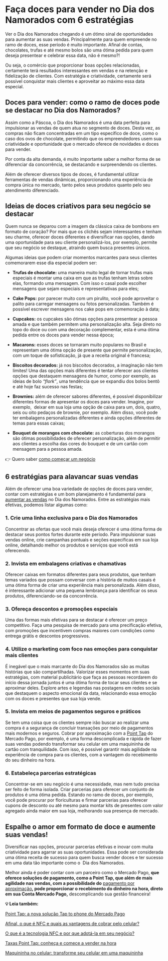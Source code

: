 # Faça doces para vender no Dia dos Namorados com 6 estratégias

Ver o Dia dos Namorados chegando é um ótimo sinal de oportunidades para aumentar as suas vendas. Principalmente para quem empreende no ramo de doces, esse período é muito importante. Afinal de contas, chocolates, trufas e até mesmo bolos são uma ótima pedida para quem deseja presentear e celebrar essa data, não é mesmo?!

Ou seja, o comércio que proporcionar boas opções relacionadas, certamente terá resultados interessantes em vendas e na retenção e fidelização de clientes. Com estratégia e criatividade, certamente será possível conquistar mais clientes e aproveitar ao máximo essa data especial.

## Doces para vender: como o ramo de doces pode se destacar no Dia dos Namorados?

Assim como a Páscoa, o Dia dos Namorados é uma data perfeita para impulsionar as vendas de quem atua no segmento de doces. Desta vez, as compras não ficam concentradas em um tipo específico de doce, como o caso dos ovos de chocolate, permitindo que os empreendedores usem sua criatividade e oportunidade que o mercado oferece de novidades e doces para vender.

Por conta da alta demanda, é muito importante saber a melhor forma de se diferenciar da concorrência, se destacando e surpreendendo os clientes.

Além de oferecer diversos tipos de doces, é fundamental utilizar ferramentas de vendas dinâmicas, proporcionando uma experiência de compra única no mercado, tanto pelos seus produtos quanto pelo seu atendimento diferenciado.

## 

## Ideias de doces criativos para seu negócio se destacar

Quem nunca se deparou com a imagem da clássica caixa de bombons em formato de coração? Por mais que os clichês sejam interessantes e tenham seu charme, oferecer doces diferentes e diversificar nas opções, dando uma oportunidade para seu cliente personalizá-los, por exemplo, permite que seu negócio se destaque, atraindo quem busca presentes únicos.

Algumas ideias que podem criar momentos marcantes para seus clientes comemorarem esse dia especial podem ser:

- **Trufas de chocolate:** uma maneira muito legal de tornar trufas mais especiais é montar uma caixa em que as trufas tenham letras sobre elas, formando uma mensagem. Com isso o casal pode escolher mensagens que sejam especiais e representativas para eles;

- **Cake Pops:** por parecer muito com um pirulito, você pode aproveitar o palito para carregar mensagens ou fotos personalizadas. Também é possível escrever mensagens nos cake pops em comemoração à data;

- **Cupcakes:** os cupcakes são ótimas opções para presentear a pessoa amada e que também permitem uma personalização alta. Seja direto no topo do doce ou com uma decoração complementar, esta é uma ótima pedida entre os doces para vender nessa época; 

- **Macarons:** esses doces se tornaram muito populares no Brasil e representam uma ótima opção de presente que permite personalização, com um toque de sofisticação, já que a receita original é francesa;

- **Biscoitos decorados:** já nos biscoitos decorados, a imaginação não tem limites! Uma das opções mais diferentes é tentar oferecer aos clientes opções que destaquem mensagens de humor, como por exemplo, as ideias de bolo *“flork”*, uma tendência que se expandiu dos bolos bentô e até hoje faz sucesso nas festas;

- **Brownies:** além de oferecer sabores diferentes, é possível disponibilizar diferentes formas de apresentar os doces para vender. Imagine, por exemplo,  deixar em sua loja uma opção de caixa para um, dois, quatro, seis ou oito pedaços de brownie, por exemplo. Além disso, você pode ter embalagens personalizadas diferentes e ainda opções diferentes de temas para essas caixas;

- **Bouquet de morangos com chocolate:** as coberturas dos morangos são ótimas possibilidades de oferecer personalização, além de permitir aos clientes a escolha das cores do bouquet e de um cartão com mensagem para a pessoa amada. 

👉 Quero saber [como começar um negócio](https://empreendedores.mercadopago.com.br/guia-completo-como-comecar-um-negocio)

## 6 estratégias para alavancar suas vendas

Além de oferecer uma boa variedade de opções de doces para vender, contar com estratégias e um bom planejamento é fundamental para [aumentar as vendas](https://meubolso.mercadopago.com.br/recursos-point-tap-para-aumentar-as-vendas) no Dia dos Namorados. Entre as estratégias mais efetivas, podemos listar algumas como:

### 1. Crie uma linha exclusiva para o Dia dos Namorados

Concentrar as ofertas que você mais deseja oferecer é uma ótima forma de destacar seus pontos fortes durante este período. Para impulsionar suas vendas online, crie campanhas pontuais e seções específicas em sua loja online, detalhando melhor os produtos e serviços que você está oferecendo.

### 2. Invista em embalagens criativas e chamativas

Oferecer caixas em formatos diferentes para seus produtos, que tenham temas variados que possam conversar com a história de muitos casais é uma ótima forma de criar uma experiência mais personalizada. Além disso, é interessante adicionar uma pequena lembrança para identificar os seus produtos, diferenciando-se da concorrência.

### 3. Ofereça descontos e promoções especiais

Uma das formas mais efetivas para se destacar é oferecer um preço competitivo. Faça uma pesquisa de mercado para uma precificação efetiva, com promoções que incentivem compras maiores com condições como entrega grátis e descontos progressivos.

### 4. Utilize o marketing com foco nas emoções para conquistar mais clientes

É inegável que o mais marcante do Dia dos Namorados são as muitas histórias que são compartilhadas. Valorizar esses momentos em suas estratégias, com material publicitário que faça as pessoas recordarem do início dessa jornada juntos é uma ótima forma de tocar seus clientes e se aproximar deles. Explore artes e legendas nas postagens em redes sociais que destaquem o aspecto emocional da data, relacionando essa emoção com os doces e presentes que sua loja vende.

### 5. Invista em meios de pagamentos seguros e práticos

Se tem uma coisa que os clientes sempre irão buscar ao realizar uma compra é a segurança de concluir transações por meio de pagamentos mais modernos e seguros. Cobrar por aproximação com a [Point Tap](https://meubolso.mercadopago.com.br/vantagens-da-point-tap-para-seu-negocio) do Mercado Pago, por exemplo, é uma forma descomplicada e rápida de fazer suas vendas podendo transformar seu celular em uma maquininha de cartão com tranquilidade. Com isso, é possível garantir mais agilidade na experiência de compra para os clientes, com a vantagem do recebimento do seu dinheiro na hora.

### 6. Estabeleça parcerias estratégicas

Concentrar-se em seu negócio é uma necessidade, mas nem tudo precisa ser feito de forma isolada. Criar parcerias para oferecer um conjunto de produtos é uma ótima pedida. Estando no ramo de doces, por exemplo, você pode procurar por floriculturas e firmar parcerias para oferecer cupons de desconto ou até mesmo para montar kits de presentes com valor agregado ainda maior em sua loja, melhorando sua presença de mercado.

## Espalhe o amor em formato de doce e aumente suas vendas!

Diversificar nas opções, procurar parcerias efetivas e inovar com muita criatividade para agarrar as suas oportunidades. Essa pode ser considerada uma ótima receita de sucesso para quem busca vender doces e ter sucesso em uma data tão importante como o  Dia dos Namorados.

Melhor ainda é poder contar com um parceiro como o Mercado Pago, **que oferece soluções de pagamento, como a Point Tap, que além de mais agilidade nas vendas, com a possibilidade do** [pagamento por aproximação](https://meubolso.mercadopago.com.br/pagamento-por-aproximacao-vantagens-do-tap-to-phone)**, pode proporcionar o recebimento do dinheiro na hora, direto em sua Conta Mercado Pago,** descomplicando sua gestão financeira!

**💡 Leia também:**

[Point Tap: a nova solução Tap to phone do Mercado Pago](https://meubolso.mercadopago.com.br/point-tap-a-nova-solucao-tap-to-phone-do-mercado-pago)

[Afinal, o que é NFC e quais as vantagens de cobrar pelo celular?](https://meubolso.mercadopago.com.br/o-que-e-nfc-e-como-cobrar-pelo-celular)

[O que é a tecnologia NFC e por que adotá-la em seu negócio?](https://meubolso.mercadopago.com.br/como-a-tecnologia-nfc-funciona)

[Taxas Point Tap: conheça e comece a vender na hora](https://meubolso.mercadopago.com.br/taxas-para-cobrar-com-point-tap)

[Maquininha no celular: transforme seu celular em uma maquininha](https://meubolso.mercadopago.com.br/inove-seu-negocio-com-maquininha-no-celular)